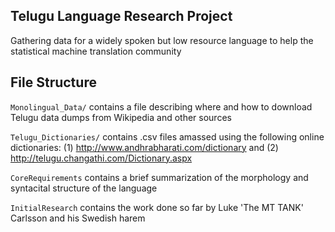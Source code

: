 ## Telugu Language Research Project

Gathering data for a widely spoken but low resource language to help the statistical machine translation community

## File Structure

`Monolingual_Data/` contains a file describing where and how to download Telugu data dumps from Wikipedia and other sources

`Telugu_Dictionaries/` contains .csv files amassed using the following online dictionaries: (1) http://www.andhrabharati.com/dictionary and (2) http://telugu.changathi.com/Dictionary.aspx

`CoreRequirements` contains a brief summarization of the morphology and syntacital structure of the language

`InitialResearch` contains the work done so far by Luke 'The MT TANK' Carlsson and his Swedish harem

